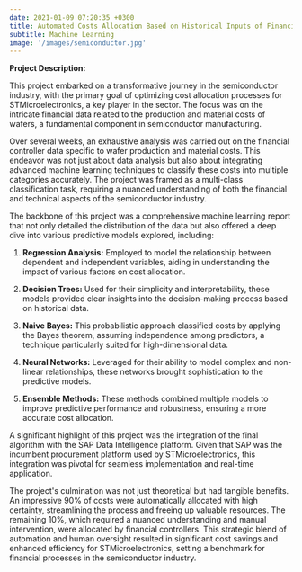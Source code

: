 ```yaml
---
date: 2021-01-09 07:20:35 +0300
title: Automated Costs Allocation Based on Historical Inputs of Financial Controllers in the Semiconductor Industry
subtitle: Machine Learning
image: '/images/semiconductor.jpg'
---
```


**Project Description:**

This project embarked on a transformative journey in the semiconductor industry, with the primary goal of optimizing cost allocation processes for STMicroelectronics, a key player in the sector. The focus was on the intricate financial data related to the production and material costs of wafers, a fundamental component in semiconductor manufacturing.

Over several weeks, an exhaustive analysis was carried out on the financial controller data specific to wafer production and material costs. This endeavor was not just about data analysis but also about integrating advanced machine learning techniques to classify these costs into multiple categories accurately. The project was framed as a multi-class classification task, requiring a nuanced understanding of both the financial and technical aspects of the semiconductor industry.

The backbone of this project was a comprehensive machine learning report that not only detailed the distribution of the data but also offered a deep dive into various predictive models explored, including:

1. **Regression Analysis:** Employed to model the relationship between dependent and independent variables, aiding in understanding the impact of various factors on cost allocation.

2. **Decision Trees:** Used for their simplicity and interpretability, these models provided clear insights into the decision-making process based on historical data.

3. **Naive Bayes:** This probabilistic approach classified costs by applying the Bayes theorem, assuming independence among predictors, a technique particularly suited for high-dimensional data.

4. **Neural Networks:** Leveraged for their ability to model complex and non-linear relationships, these networks brought sophistication to the predictive models.

5. **Ensemble Methods:** These methods combined multiple models to improve predictive performance and robustness, ensuring a more accurate cost allocation.

A significant highlight of this project was the integration of the final algorithm with the SAP Data Intelligence platform. Given that SAP was the incumbent procurement platform used by STMicroelectronics, this integration was pivotal for seamless implementation and real-time application.

The project's culmination was not just theoretical but had tangible benefits. An impressive 90% of costs were automatically allocated with high certainty, streamlining the process and freeing up valuable resources. The remaining 10%, which required a nuanced understanding and manual intervention, were allocated by financial controllers. This strategic blend of automation and human oversight resulted in significant cost savings and enhanced efficiency for STMicroelectronics, setting a benchmark for financial processes in the semiconductor industry.